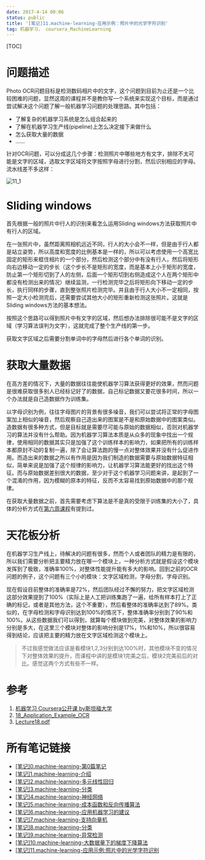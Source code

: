 ```yaml
---
date: 2017-4-14 00:06
status: public
title: '[笔记]11.machine-learning-应用示例：照片中的光学字符识别'
tag: 机器学习， coursera_MachineLearning
---
```


[TOC]

# 问题描述

Photo OCR问题目标是检测数码相片中的文字，这个问题到目前为止还是一个比较困难的问题，显然这周的课程并不是教你写一个系统来实现这个目标，而是通过尝试解决这个问题了解一般机器学习问题的处理思路。其中包括：
- 了解复杂的机器学习系统是怎么组合起来的
- 了解在机器学习生产线(pipeline)上怎么决定接下来做什么
- 怎么获取大量的数据
- ...... 

针对OCR问题，可以分成这几个步骤：检测照片中哪些地方有文字，排除不太可能是文字的区域，选取文字区域将文字按照字母进行分割，然后识别相应的字母。流水线差不多这样：

![11_1](http://7xrop1.com1.z0.glb.clouddn.com/others/machine-learning/11_1.png)

# Sliding windows

首先根据一般的照片中行人的识别来看怎么运用Sliding windows方法获取照片中有行人的区域。

在一张照片中，虽然距离照相机远近不同，行人的大小会不一样，但是由于行人都是站立姿势，所以高度和宽度的比例基本是一样的，所以可以考虑使用一个高宽比固定的矩形来框住相片的一个部分，然后检测这个部分中有没有行人，然后将矩形向右边移动一定的步长（这个步长不是矩形的宽度，而是基本上小于矩形的宽度，防止第一个矩形切到了人的左侧，后面一个矩形切到右侧造成这个人在两个矩形中都没有检测出来的情况）继续监测，一行检测完毕之后将矩形向下移动一定的步长，执行同样的步骤，直到整张照片检测完毕。并且由于行人大小不一定相同，按照一定大小检测完后，还需要尝试其他大小的矩形重新检测这张照片。这就是Sliding windows方法的基本想法。

按照这个思路可以得到照片中有文字的区域，然后想办法排除很可能不是文字的区域（学习算法误判为文字），这就完成了整个生产线的第一步。

获取文字区域之后需要分割单词中的字母然后进行各个单词的识别。

# 获取大量数据

在高方差的情况下，大量的数据往往能使机器学习算法获得更好的效果，然而问题是很难获取很多别人已经标记好了的数据，自己标记数据又要花很多时间，所以一个办法就是自己造数据作为训练集。

以字母识别为例，往往字母图片的背景有很多噪音，我们可以尝试将正常的字母图案加上相似的噪音，然后观察自己造出来的图案是不是和原始数据中的图案类似。造数据有很多种方式，但是目标就是需要尽可能与原始的数据相似，否则对机器学习的算法并没有什么帮助。因为机器学习算法本质是从众多的现象中找出一个规律，使用相同的数据其实只是加强了这个训练样本的影响力，如果把所有的训练样本都原封不动的复制一遍，除了会让算法跑的慢一点对整体效果并没有什么促进作用。而造出来的数据之所以有作用是因为我们制造的数据需要与原始数据特征相似，简单来说是加强了这个规律的影响力，让机器学习算法能更好的找出这个特征。而与原始数据差别很大的数据，至少对于这个机器学习问题来讲，是起到了一个混淆的作用，因为模糊的原本的特征，反而不太容易找到原始数据中的那个规律。

在获取大量数据之前，首先需要考虑下算法是不是真的受限于训练集的大小了，具体的分析方式在[第六周课程](http://junmo.farbox.com/post/ji-qi-xue-xi/-bi-ji-6.machine-learning-ying-yong-ji-qi-xue-xi-de-jian-yi)有提到过。

# 天花板分析

在机器学习生产线上，待解决的问题有很多，然而个人或者团队的精力是有限的，所以我们需要分析把主要精力放在哪一个模块上，一种分析方式就是假设这个模块发挥到了极致，准确率100%，对整体性能提升能有多大的影响。回到之前的OCR问题的例子，这个问题有三个小的模块：文字区域检测，字母分割，字母识别。

现在假设目前整体的准确率是72%，然后团队经过不懈的努力，把文字区域检测这部分效果提到了100%（实际上是人工把训练集跑了一遍，给所有样本打上了正确的标记，或者是其他方法，这个不重要），然后看整体的准确率达到了89%。类似的，在字母检测和字母识别达到100%的情况下，整体准确率分别到了90%和100%。从这些数据我们可以得到，就算每个模块做到完美，对整体效果的影响力分别是多大，在这里三个模块对整体的影响分别是17%，1%和10%，所以很容易得到结论，应该把主要的精力放在文字区域检测这个模块上。

> 不过我感觉做法应该是看模块1,2,3分别到达100%时，其他模块不变的情况下对整体效果的提升，而课程中讲的是模块1完美之后，模块2完美前后的对比。感觉这两个方式有些不一样。

# 参考

1. [机器学习 Coursera公开课 by斯坦福大学](https://www.coursera.org/learn/machine-learning/home)
2. [18_Application_Example_OCR](http://www.holehouse.org/mlclass/18_Application_Example_OCR.html)
3. [Lecture18.pdf](https://d3c33hcgiwev3.cloudfront.net/_cff4fea7eaf5ad373734488ae70dc3dd_Lecture18.pdf?Expires=1492214400&Signature=JRel3WA0Zm8a2vBYvo0hrpOYLPvcI~TN3LUCyEMx7EXz-eMi2UDmVvQ-hWRpq2cu2mEE4LG8Hwa3OyWCJEOyGiXBCbX~6X3-caVoOAgmeVjDF4zHcj8UidPLCx1JJ-N3xQPK9TL5tEfLDFTzNRXSgTKud9McvUk6jKBqYkxzGSI_&Key-Pair-Id=APKAJLTNE6QMUY6HBC5A)


# 所有笔记链接

- [[笔记]0.machine-learning-第0篇笔记](http://junmo.farbox.com/post/ji-qi-xue-xi/-bi-ji-0.machine-learning-di-0pian-bi-ji)
- [[笔记]1.machine-learning-介绍](http://junmo.farbox.com/post/ji-qi-xue-xi/-bi-ji-1.machine-learning-jie-shao)
- [[笔记]2.machine-learning-多元线性回归](http://junmo.farbox.com/post/ji-qi-xue-xi/-bi-ji-2.machine-learning-duo-yuan-xian-xing-hui-gui)
- [[笔记]3.machine-learning-分类](http://junmo.farbox.com/post/ji-qi-xue-xi/-bi-ji-3.machine-learning-fen-lei)
- [[笔记]4.machine-learning-神经网络](http://junmo.farbox.com/post/ji-qi-xue-xi/-bi-ji-4.machine-learning-shen-jing-wang-luo)
- [[笔记]5.machine-learning-成本函数和反向传播算法](http://junmo.farbox.com/post/ji-qi-xue-xi/-bi-ji-5.machine-learning-cheng-ben-han-shu-he-fan-xiang-chuan-bo-suan-fa)
- [[笔记]6.machine-learning-应用机器学习的建议](http://junmo.farbox.com/post/ji-qi-xue-xi/-bi-ji-6.machine-learning-ying-yong-ji-qi-xue-xi-de-jian-yi)
- [[笔记]7.machine-learning-支持向量机](http://junmo.farbox.com/post/ji-qi-xue-xi/-bi-ji-7.machine-learning-zhi-chi-xiang-liang-ji)
- [[笔记]8.machine-learning-分类](http://junmo.farbox.com/post/ji-qi-xue-xi/-bi-ji-8.machine-learning-fen-lei)
- [[笔记]9.machine-learning-异常检测](http://junmo.farbox.com/post/ji-qi-xue-xi/-bi-ji-9.machine-learning-yi-chang-jian-ce)
- [[笔记]10.machine-learning-大数据量下的梯度下降算法](http://junmo.farbox.com/post/ji-qi-xue-xi/-bi-ji-10.machine-learning-da-shu-ju-liang-xia-de-ti-du-xia-jiang-suan-fa)
- [[笔记]11.machine-learning-应用示例:照片中的光学字符识别](http://junmo.farbox.com/post/ji-qi-xue-xi/-bi-ji-11.machine-learning-ying-yong-shi-li-zhao-pian-zhong-de-guang-xue-zi-fu-shi-bie)

